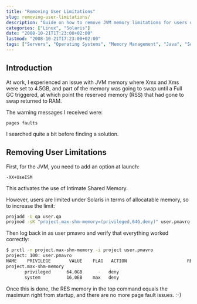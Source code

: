 ```yaml
---
title: "Removing User Limitations"
slug: removing-user-limitations/
description: "Guide on how to remove JVM memory limitations for users on Solaris systems"
categories: ["Linux", "Solaris"]
date: "2008-10-21T17:23:00+02:00"
lastmod: "2008-10-21T17:23:00+02:00"
tags: ["Servers", "Operating Systems", "Memory Management", "Java", "Solaris"]
---
```


## Introduction

At work, I experienced an issue with JVM memory where Xmx and Xms were set to 4.5GB, and part of the memory was going to swap until a Full GC triggered, at which point the reserved memory (RSS) that had gone to swap returned to RAM.

The warning messages I received were:

```
pages faults
```

I searched quite a bit before finding a solution.

## Removing User Limitations

First, for the JVM, you need to add an option at launch:

```
-XX+UseISM
```

This activates the use of Intimate Shared Memory.

However, users are limited under Solaris in terms of allocatable memory, so to increase the limit:

```bash
projadd -U qa user.qa
projmod -sK "project.max-shm-memory=(privileged,64G,deny)" user.pmavro
```

Then log back in as user pmavro and verify that everything worked correctly:

```bash
$ prctl -n project.max-shm-memory -i project user.pmavro
project: 100: user.pmavro
NAME    PRIVILEGE       VALUE    FLAG   ACTION                       RECIPIENT
project.max-shm-memory
       privileged      64,0GB      -   deny                                 -
       system          16,0EB    max   deny                                 -
```

Once this is done, the RES memory in the top command equals the maximum right from startup, and there are no more page fault issues. :-)
